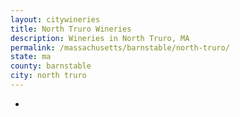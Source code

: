 ```yaml
---
layout: citywineries
title: North Truro Wineries
description: Wineries in North Truro, MA
permalink: /massachusetts/barnstable/north-truro/
state: ma
county: barnstable
city: north truro
---
```

-
